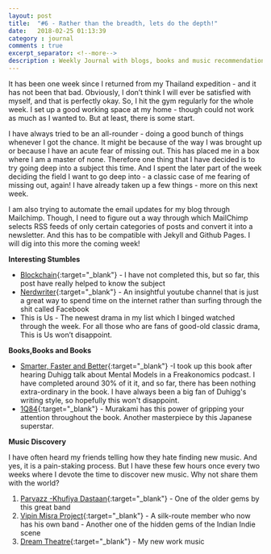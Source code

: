 ```yaml
---
layout: post
title:  "#6 - Rather than the breadth, lets do the depth!"
date:   2018-02-25 01:13:39
category : journal
comments : true
excerpt_separator: <!--more-->
description : Weekly Journal with blogs, books and music recommendations
---
```


It has been one week since I returned from my Thailand expedition - and it has not been that bad. Obviously, I don’t think I will ever be satisfied with myself, and that is perfectly okay. So, I hit the gym regularly for the whole week. I set up a good working space at my home - though could not work as much as I wanted to. But at least, there is some start.

<!--more-->
I have always tried to be an all-rounder - doing a good bunch of things whenever I got the chance. It might be because of the way I was brought up or because I have an acute fear of missing out. This has placed me in a box where I am a master of none. Therefore one thing that I have decided is to try going deep into a subject this time. And I spent the later part of the week deciding the field I want to go deep into - a classic case of me fearing of missing out, again! I have already taken up a few things - more on this next week.

I am also trying to automate the email updates for my blog through Mailchimp. Though, I need to figure out a way through which MailChimp selects RSS feeds of only certain categories of posts and convert it into a newsletter. And this has to be compatible with Jekyll and Github Pages. I will dig into this more the coming week!

__Interesting Stumbles__

- [Blockchain](https://medium.com/mimir-blockchain/the-birds-the-bees-and-the-merkle-trees-ep-0-blockchains-from-scratch-3cedb1e669eb){:target="_blank"} - I have not completed this, but so far, this post have really helped to know the subject
- [Nerdwriter](https://www.youtube.com/channel/UCJkMlOu7faDgqh4PfzbpLdg ){:target="_blank"} - An insightful youtube channel that is just a great way to spend time on the internet rather than surfing through the shit called Facebook
- This is Us - The newest drama in my list which I binged watched through the week. For all those who are fans of good-old classic drama, This is Us won’t disappoint.

__Books,Books and Books__

- [Smarter, Faster and Better](https://www.amazon.in/gp/product/0434023469/ref=as_li_tl?ie=UTF8&camp=3638&creative=24630&creativeASIN=0434023469&linkCode=as2&tag=achyutjoshi-21&linkId=63448d3e15ac4d5b82637cd3194e0a02){:target="_blank"} -I took up this book after hearing Duhigg talk about Mental Models in a Freakonomics podcast. I have completed around 30% of it it, and so far, there has been nothing extra-ordinary in the book. I have always been a big fan of Duhigg's writing style, so hopefully this won't disappoint.
- [1Q84](https://www.amazon.in/gp/product/0099578077/ref=as_li_qf_asin_il_tl?ie=UTF8&tag=achyutjoshi-21&creative=24630&linkCode=as2&creativeASIN=0099578077&linkId=c7e966ae5f27509bfa376cf8eba3f0fb){:target="_blank"} - Murakami has this power of gripping your attention throughout the book. Another masterpiece by this Japanese superstar.


__Music Discovery__

I have often heard my friends telling how they hate finding new music. And yes, it is a pain-staking process. But I have these few hours once every two weeks where I devote the time to discover new music. Why not share them with the world?  

1. [Parvazz -Khufiya Dastaan](https://www.youtube.com/watch?v=J1yvQznOHNU&list=PLkCUhga4t_lBGSlF94CtJbYK3XWzjog2D&index=5&t=0s){:target="_blank"} - One of the older gems by this great band
2. [Vipin Misra Project](https://www.youtube.com/watch?v=9cbQoAWL2-8&list=PLkCUhga4t_lBGSlF94CtJbYK3XWzjog2D&index=6){:target="_blank"} - A silk-route member who now has his own band - Another one of the hidden gems of the Indian Indie scene
3. [Dream Theatre](https://www.youtube.com/watch?v=-BKHCIVzV38&list=PLkCUhga4t_lBGSlF94CtJbYK3XWzjog2D&index=7 ){:target="_blank"} - My new work music
